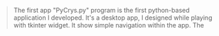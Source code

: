 > The first app "PyCrys.py" program is the first python-based application I developed. It's a desktop app, I designed while playing with tkinter widget. It show simple navigation within the app.
> The 
